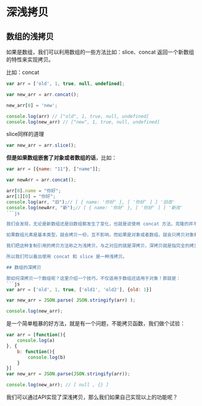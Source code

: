 <!--
 * @desc:
 * @Author: 余光
 * @Email: webbj97@163.com
 * @Date: 2020-08-05 19:25:21
-->
# 深浅拷贝

## 数组的浅拷贝

如果是数组，我们可以利用数组的一些方法比如：slice、concat 返回一个新数组的特性来实现拷贝。

比如：concat
```js
var arr = ['old', 1, true, null, undefined];

var new_arr = arr.concat();

new_arr[0] = 'new';

console.log(arr) // ["old", 1, true, null, undefined]
console.log(new_arr) // ["new", 1, true, null, undefined]

```

slice同样的道理
```js
var new_arr = arr.slice();
```

**但是如果数组嵌套了对象或者数组的话**，比如：

```js
var arr = [{name: "11"}, ["name"]];

var newArr = arr.concat();

arr[0].name = "你好";
arr[1][0] = "你好";
console.log(arr, "旧");// [ { name: '你好' }, [ '你好' ] ] '旧改'
console.log(newArr, "新");// [ { name: '你好' }, [ '你好' ] ] '新改'
```js

我们会发现，无论是新数组还是旧数组都发生了变化，也就是说使用 concat 方法，克隆的并不彻底。

如果数组元素是基本类型，就会拷贝一份，互不影响，而如果是对象或者数组，就会只拷贝对象和数组的引用，这样我们无论在新旧数组进行了修改，两者都会发生变化。

我们把这种复制引用的拷贝方法称之为浅拷贝，与之对应的就是深拷贝，深拷贝就是指完全的拷贝一个对象，即使嵌套了对象，两者也相互分离，修改一个对象的属性，也不会影响另一个。

所以我们可以看出使用 concat 和 slice 是一种浅拷贝。

## 数组的深拷贝

那如何深拷贝一个数组呢？这里介绍一个技巧，不仅适用于数组还适用于对象！那就是：
```js
var arr = ['old', 1, true, ['old1', 'old2'], {old: 1}]

var new_arr = JSON.parse( JSON.stringify(arr) );

console.log(new_arr);
```

是一个简单粗暴的好方法，就是有一个问题，不能拷贝函数，我们做个试验：

```js
var arr = [function(){
    console.log(a)
}, {
    b: function(){
        console.log(b)
    }
}]
var new_arr = JSON.parse(JSON.stringify(arr));

console.log(new_arr); // [ null , {} ]
```

我们可以通过API实现了深浅拷贝，那么我们如果自己实现以上的功能呢？

##
